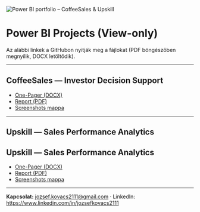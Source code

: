![Power BI portfolio – CoffeeSales & Upskill](https://kovacsjozsef2111.github.io/PowerBI_Projects/social-preview1.png)
# Power BI Projects (View-only)

Az alábbi linkek a GitHubon nyitják meg a fájlokat (PDF böngészőben megnyílik, DOCX letöltődik).

---

## CoffeeSales — Investor Decision Support
- [One-Pager (DOCX)](https://raw.githubusercontent.com/kovacsjozsef2111/PowerBI_Projects/main/projects/Coffeesales/documents/CoffeeSales_OnePager.docx)
- [Report (PDF)](https://github.com/kovacsjozsef2111/PowerBI_Projects/blob/main/projects/Coffeesales/PDF/CoffeeSales_Report.pdf)
- [Screenshots mappa](https://github.com/kovacsjozsef2111/PowerBI_Projects/tree/main/projects/Coffeesales/screenshots)

---

## Upskill — Sales Performance Analytics
## Upskill — Sales Performance Analytics
- [One-Pager (DOCX)](https://raw.githubusercontent.com/kovacsjozsef2111/PowerBI_Projects/main/projects/Upskill/documents/Upskill_Sales_OnePager.docx)
- [Report (PDF)](https://github.com/kovacsjozsef2111/PowerBI_Projects/blob/main/projects/Upskill/PDF/Upskill_Report.pdf)
- [Screenshots mappa](https://github.com/kovacsjozsef2111/PowerBI_Projects/tree/main/projects/Upskill/screenshots)


---

**Kapcsolat:** [jozsef.kovacs2111@gmail.com](mailto:jozsef.kovacs2111@gmail.com) · LinkedIn: https://www.linkedin.com/in/jozsefkovacs2111

